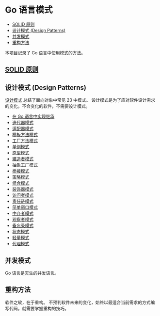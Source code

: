 # Go 语言模式

- [SOLID 原则](#solid-原则)
- [设计模式 (Design Patterns)](#设计模式-design-patterns)
- [并发模式](#并发模式)
- [重构方法](#重构方法)

本项目记录了 Go 语言中使用模式的方法。

## [SOLID 原则](SOLID)

## 设计模式 (Design Patterns)

[设计模式](https://book.douban.com/subject/1052241/) 总结了面向对象中常见 23 中模式。
设计模式是为了应对软件设计需求的变化。不会变化的软件，不需要设计模式。

- [在 Go 语言中实现继承](DesignPatterns/inheritance-method-in-go)
- [迭代器模式](DesignPatterns/iterator)
- [适配器模式](DesignPatterns/adapter)
- [模板方法模式](DesignPatterns/template-method)
- [工厂方法模式](DesignPatterns/factory-method)
- [单例模式](DesignPatterns/singleton)
- [原型模式](DesignPatterns/prototype)
- [建造者模式](DesignPatterns/builder)
- [抽象工厂模式](DesignPatterns/abstract-factory)
- [桥接模式](DesignPatterns/bridge)
- [策略模式](DesignPatterns/strategy)
- [组合模式](DesignPatterns/composite)
- [装饰器模式](DesignPatterns/decorator)
- [访问者模式](DesignPatterns/visitor)
- [责任链模式](DesignPatterns/chain-of-responsibility)
- [简单窗口模式](DesignPatterns/facade)
- [中介者模式](DesignPatterns/mediator)
- [观察者模式](DesignPatterns/observer)
- [备忘录模式](DesignPatterns/memento)
- [状态模式](DesignPatterns/state)
- [轻量模式](DesignPatterns/flyweight)
- [代理模式](DesignPatterns/proxy)

## 并发模式

Go 语言是天生的并发语言。

## 重构方法

软件之软，在于重构。
不预判软件未来的变化，始终以最适合当前需求的方式编写代码，就需要掌握重构的技巧。
